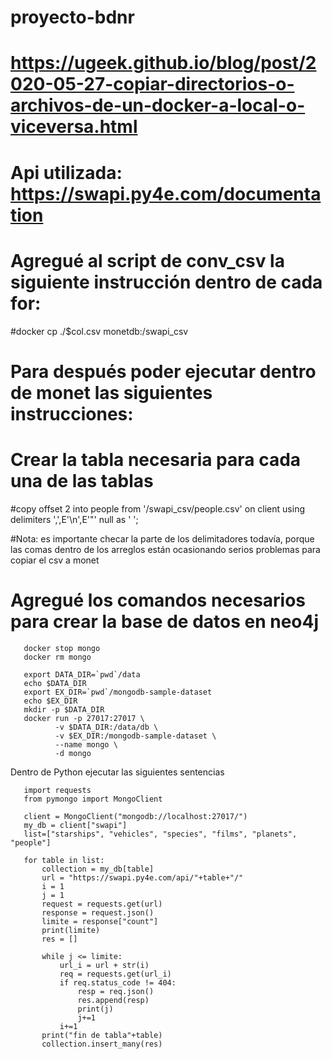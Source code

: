 # proyecto-bdnr

# <link> https://ugeek.github.io/blog/post/2020-05-27-copiar-directorios-o-archivos-de-un-docker-a-local-o-viceversa.html
# Api utilizada: <link> https://swapi.py4e.com/documentation

# Agregué al script de conv_csv la siguiente instrucción dentro de cada for: 
#docker cp ./$col.csv monetdb:/swapi_csv
# Para después poder ejecutar dentro de monet las siguientes instrucciones:
# Crear la tabla necesaria para cada una de las tablas 
#copy offset 2 into people from '/swapi_csv/people.csv' on client using delimiters ',',E'\n',E'\"' null as ' ';

#Nota: es importante checar la parte de los delimitadores todavía, porque las comas dentro de los arreglos están ocasionando serios problemas para copiar el csv a monet

# Agregué los comandos necesarios para crear la base de datos en neo4j 



       docker stop mongo
       docker rm mongo

       export DATA_DIR=`pwd`/data
       echo $DATA_DIR
       export EX_DIR=`pwd`/mongodb-sample-dataset
       echo $EX_DIR
       mkdir -p $DATA_DIR
       docker run -p 27017:27017 \
              -v $DATA_DIR:/data/db \
              -v $EX_DIR:/mongodb-sample-dataset \
              --name mongo \
              -d mongo



Dentro de Python ejecutar las siguientes sentencias



       import requests
       from pymongo import MongoClient

       client = MongoClient("mongodb://localhost:27017/")
       my_db = client["swapi"]
       list=["starships", "vehicles", "species", "films", "planets", "people"]

       for table in list:
           collection = my_db[table]
           url = "https://swapi.py4e.com/api/"+table+"/"
           i = 1
           j = 1
           request = requests.get(url)
           response = request.json()
           limite = response["count"]
           print(limite)
           res = []

           while j <= limite:
               url_i = url + str(i)
               req = requests.get(url_i)
               if req.status_code != 404:
                   resp = req.json()
                   res.append(resp)
                   print(j)
                   j+=1
               i+=1
           print("fin de tabla"+table)
           collection.insert_many(res)


